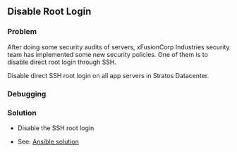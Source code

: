 ## Disable Root Login

### Problem

After doing some security audits of servers, xFusionCorp Industries security team has implemented some new security policies. One of them is to disable direct root login through SSH.



Disable direct SSH root login on all app servers in Stratos Datacenter.

### Debugging

### Solution

- Disable the SSH root login

- See: [Ansible solution](solution.yaml)
